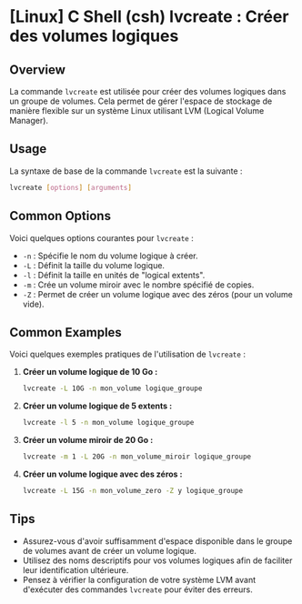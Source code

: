 # [Linux] C Shell (csh) lvcreate : Créer des volumes logiques

## Overview
La commande `lvcreate` est utilisée pour créer des volumes logiques dans un groupe de volumes. Cela permet de gérer l'espace de stockage de manière flexible sur un système Linux utilisant LVM (Logical Volume Manager).

## Usage
La syntaxe de base de la commande `lvcreate` est la suivante :

```bash
lvcreate [options] [arguments]
```

## Common Options
Voici quelques options courantes pour `lvcreate` :

- `-n` : Spécifie le nom du volume logique à créer.
- `-L` : Définit la taille du volume logique.
- `-l` : Définit la taille en unités de "logical extents".
- `-m` : Crée un volume miroir avec le nombre spécifié de copies.
- `-Z` : Permet de créer un volume logique avec des zéros (pour un volume vide).

## Common Examples
Voici quelques exemples pratiques de l'utilisation de `lvcreate` :

1. **Créer un volume logique de 10 Go :**
   ```bash
   lvcreate -L 10G -n mon_volume logique_groupe
   ```

2. **Créer un volume logique de 5 extents :**
   ```bash
   lvcreate -l 5 -n mon_volume logique_groupe
   ```

3. **Créer un volume miroir de 20 Go :**
   ```bash
   lvcreate -m 1 -L 20G -n mon_volume_miroir logique_groupe
   ```

4. **Créer un volume logique avec des zéros :**
   ```bash
   lvcreate -L 15G -n mon_volume_zero -Z y logique_groupe
   ```

## Tips
- Assurez-vous d'avoir suffisamment d'espace disponible dans le groupe de volumes avant de créer un volume logique.
- Utilisez des noms descriptifs pour vos volumes logiques afin de faciliter leur identification ultérieure.
- Pensez à vérifier la configuration de votre système LVM avant d'exécuter des commandes `lvcreate` pour éviter des erreurs.